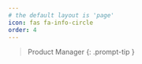 ```yaml
---
# the default layout is 'page'
icon: fas fa-info-circle
order: 4
---
```


> Product Manager
{: .prompt-tip }